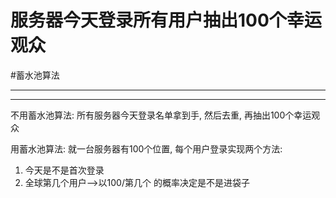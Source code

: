 # 服务器今天登录所有用户抽出100个幸运观众

#蓄水池算法 

---



----
不用蓄水池算法:
所有服务器今天登录名单拿到手, 然后去重, 再抽出100个幸运观众


用蓄水池算法:
 就一台服务器有100个位置, 每个用户登录实现两个方法:
 1) 今天是不是首次登录
 2) 全球第几个用户-->以100/第几个 的概率决定是不是进袋子
